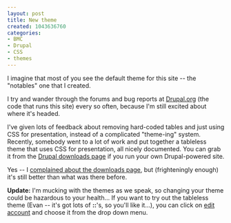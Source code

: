```yaml
--- 
layout: post
title: New theme
created: 1043636760
categories: 
- BMC
- Drupal
- CSS
- themes
---
```

<p>I imagine that most of you see the default theme for this site -- the "notables" one that I created.</p>
<p>I try and wander through the forums and bug reports at <a href="http://www.drupal.org">Drupal.org</a> (the code that runs this site) every so often, because I'm still excited about where it's headed.</p>
<p>I've given lots of feedback about removing hard-coded tables and just using CSS for presentation, instead of a complicated "theme-ing" system. Recently, somebody went to a lot of work and put together a tableless theme that uses CSS for presentation, all nicely documented. You can grab it from the <a href="http://drupal.org/project">Drupal downloads page</a> if you run your own Drupal-powered site.</p>
<p>Yes -- I <a href="http://drupal.org/node/1082">complained about the downloads page</a>, but (frighteningly enough) it's still better than what was there before.</p>
<p><strong>Update:</strong> I'm mucking with the themes as we speak, so changing your theme could be hazardous to your health... If you want to try out the tableless theme (Evan -- it's got lots of <strong>::</strong>'s, so you'll like it...), you can click on <a href="http://www.bmannconsulting.com/module.php?mod=user&amp;op=edit">edit account</a> and choose it from the drop down menu.</p>
